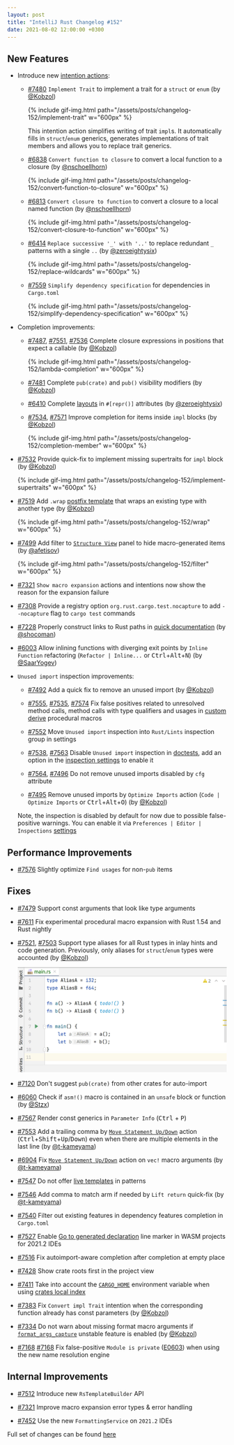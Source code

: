 ```yaml
---
layout: post
title: "IntelliJ Rust Changelog #152"
date: 2021-08-02 12:00:00 +0300
---
```



## New Features

* Introduce new [intention actions]:

  * [#7480] `Implement Trait` to implement a trait for a `struct` or `enum` (by [@Kobzol])

    {% include gif-img.html path="/assets/posts/changelog-152/implement-trait" w="600px" %}

    This intention action simplifies writing of trait `impl`s. It automatically fills in `struct`/`enum`
    generics, generates implementations of trait members and allows you to replace trait generics.

  * [#6838] `Convert function to closure` to convert a local function to a closure (by [@nschoellhorn])

    {% include gif-img.html path="/assets/posts/changelog-152/convert-function-to-closure" w="600px" %}

  * [#6813] `Convert closure to function` to convert a closure to a local named function (by [@nschoellhorn])

    {% include gif-img.html path="/assets/posts/changelog-152/convert-closure-to-function" w="600px" %}

  * [#6414] `Replace successive '_' with '..'` to replace redundant `_` patterns with a single `..` (by [@zeroeightysix])

    {% include gif-img.html path="/assets/posts/changelog-152/replace-wildcards" w="600px" %}

  * [#7559] `Simplify dependency specification` for dependencies in `Cargo.toml`

    {% include gif-img.html path="/assets/posts/changelog-152/simplify-dependency-specification" w="600px" %}

* Completion improvements:

  * [#7487], [#7551], [#7536] Complete closure expressions in positions that expect a callable (by [@Kobzol])

    {% include gif-img.html path="/assets/posts/changelog-152/lambda-completion" w="600px" %}

  * [#7481] Complete `pub(crate)` and `pub()` visibility modifiers (by [@Kobzol])

  * [#6410] Complete [layouts] in `#[repr()]` attributes (by [@zeroeightysix])

  * [#7534], [#7571] Improve completion for items inside `impl` blocks (by [@Kobzol])

    {% include gif-img.html path="/assets/posts/changelog-152/completion-member" w="600px" %}

* [#7532] Provide quick-fix to implement missing supertraits for `impl` block (by [@Kobzol])

  {% include gif-img.html path="/assets/posts/changelog-152/implement-supertraits" w="600px" %}

* [#7519] Add `.wrap` [postfix template] that wraps an existing type with another type (by [@Kobzol])

  {% include gif-img.html path="/assets/posts/changelog-152/wrap" w="600px" %}

* [#7499] Add filter to [`Structure View`] panel to hide macro-generated items (by [@afetisov])

  {% include gif-img.html path="/assets/posts/changelog-152/filter" w="600px" %}

* [#7321] `Show macro expansion` actions and intentions now show the reason for the expansion failure

* [#7308] Provide a registry option `org.rust.cargo.test.nocapture` to add `--nocapture` flag to `cargo test` commands

* [#7228] Properly construct links to Rust paths in [quick documentation] (by [@shocoman])

* [#6003] Allow inlining functions with diverging exit points by `Inline Function` refactoring
  (`Refactor | Inline...` or <kbd>Ctrl</kbd>+<kbd>Alt</kbd>+<kbd>N</kbd>) (by [@SaarYogev])

* `Unused import` inspection improvements:

  * [#7492] Add a quick fix to remove an unused import (by [@Kobzol])

  * [#7555], [#7535], [#7574] Fix false positives related to unresolved method calls, method calls with type qualifiers
    and usages in [custom derive] procedural macros

  * [#7552] Move `Unused import` inspection into `Rust/Lints` inspection group in settings

  * [#7538], [#7563] Disable `Unused import` inspection in [doctests],
    add an option in the [inspection settings] to enable it

  * [#7564], [#7496] Do not remove unused imports disabled by `cfg` attribute

  * [#7495] Remove unused imports by `Optimize Imports` action
    (`Code | Optimize Imports` or <kbd>Ctrl</kbd>+<kbd>Alt</kbd>+<kbd>O</kbd>) (by [@Kobzol])

  Note, the inspection is disabled by default for now due to possible false-positive warnings. You can enable it via
  `Preferences | Editor | Inspections` [settings][inspection settings]

## Performance Improvements

* [#7576] Slightly optimize `Find usages` for non-`pub` items

## Fixes

* [#7479] Support const arguments that look like type arguments

* [#7611] Fix experimental procedural macro expansion with Rust 1.54 and Rust nightly

* [#7521], [#7503] Support type aliases for all Rust types in inlay hints and code generation.
  Previously, only aliases for `struct`/`enum` types were accounted (by [@Kobzol])

  <img src="/assets/posts/changelog-152/alias.png" alt="type aliases" width="600px"/>

* [#7120] Don't suggest `pub(crate)` from other crates for auto-import

* [#6060] Check if `asm!()` macro is contained in an `unsafe` block or function (by [@Stzx])

* [#7567] Render const generics in `Parameter Info` (<kbd>Ctrl</kbd> + <kbd>P</kbd>)

* [#7553] Add a trailing comma by [`Move Statement Up/Down`] action
  (<kbd>Ctrl</kbd>+<kbd>Shift</kbd>+<kbd>Up</kbd>/<kbd>Down</kbd>) even when there are multiple elements in
  the last line (by [@t-kameyama])

* [#6904] Fix [`Move Statement Up/Down`] action on `vec!` macro arguments (by [@t-kameyama])

* [#7547] Do not offer [live templates] in patterns

* [#7546] Add comma to match arm if needed by `Lift return` quick-fix (by [@t-kameyama])

* [#7540] Filter out existing features in dependency features completion in `Cargo.toml`

* [#7527] Enable [Go to generated declaration] line marker in WASM projects for 2021.2 IDEs

* [#7516] Fix autoimport-aware completion after completion at empty place

* [#7428] Show crate roots first in the project view

* [#7411] Take into account the [`CARGO_HOME`] environment variable when using [crates local index]

* [#7383] Fix `Convert impl Trait` intention when the corresponding function already has const parameters (by [@Kobzol])

* [#7334] Do not warn about missing format macro arguments if [`format_args_capture`] unstable feature is
  enabled (by [@Kobzol])

* [#7168] [#7168] Fix false-positive `Module is private` ([E0603](https://doc.rust-lang.org/error-index.html#E0603))
  when using the new name resolution engine

## Internal Improvements

* [#7512] Introduce new `RsTemplateBuilder` API

* [#7321] Improve macro expansion error types & error handling

* [#7452] Use the new `FormattingService` on `2021.2` IDEs

Full set of changes can be found [here](https://github.com/intellij-rust/intellij-rust/milestone/60?closed=1)

[@Kobzol]: https://github.com/Kobzol
[@SaarYogev]: https://github.com/SaarYogev
[@Stzx]: https://github.com/Stzx
[@afetisov]: https://github.com/afetisov
[@nschoellhorn]: https://github.com/nschoellhorn
[@shocoman]: https://github.com/shocoman
[@t-kameyama]: https://github.com/t-kameyama
[@zeroeightysix]: https://github.com/zeroeightysix

[#6003]: https://github.com/intellij-rust/intellij-rust/pull/6003
[#6060]: https://github.com/intellij-rust/intellij-rust/pull/6060
[#6410]: https://github.com/intellij-rust/intellij-rust/pull/6410
[#6414]: https://github.com/intellij-rust/intellij-rust/pull/6414
[#6813]: https://github.com/intellij-rust/intellij-rust/pull/6813
[#6838]: https://github.com/intellij-rust/intellij-rust/pull/6838
[#6904]: https://github.com/intellij-rust/intellij-rust/pull/6904
[#7120]: https://github.com/intellij-rust/intellij-rust/pull/7120
[#7168]: https://github.com/intellij-rust/intellij-rust/pull/7168
[#7228]: https://github.com/intellij-rust/intellij-rust/pull/7228
[#7308]: https://github.com/intellij-rust/intellij-rust/pull/7308
[#7321]: https://github.com/intellij-rust/intellij-rust/pull/7321
[#7334]: https://github.com/intellij-rust/intellij-rust/pull/7334
[#7383]: https://github.com/intellij-rust/intellij-rust/pull/7383
[#7411]: https://github.com/intellij-rust/intellij-rust/pull/7411
[#7428]: https://github.com/intellij-rust/intellij-rust/pull/7428
[#7452]: https://github.com/intellij-rust/intellij-rust/pull/7452
[#7479]: https://github.com/intellij-rust/intellij-rust/pull/7479
[#7480]: https://github.com/intellij-rust/intellij-rust/pull/7480
[#7481]: https://github.com/intellij-rust/intellij-rust/pull/7481
[#7482]: https://github.com/intellij-rust/intellij-rust/pull/7482
[#7487]: https://github.com/intellij-rust/intellij-rust/pull/7487
[#7492]: https://github.com/intellij-rust/intellij-rust/pull/7492
[#7495]: https://github.com/intellij-rust/intellij-rust/pull/7495
[#7496]: https://github.com/intellij-rust/intellij-rust/pull/7496
[#7499]: https://github.com/intellij-rust/intellij-rust/pull/7499
[#7503]: https://github.com/intellij-rust/intellij-rust/pull/7503
[#7512]: https://github.com/intellij-rust/intellij-rust/pull/7512
[#7516]: https://github.com/intellij-rust/intellij-rust/pull/7516
[#7519]: https://github.com/intellij-rust/intellij-rust/pull/7519
[#7521]: https://github.com/intellij-rust/intellij-rust/pull/7521
[#7527]: https://github.com/intellij-rust/intellij-rust/pull/7527
[#7532]: https://github.com/intellij-rust/intellij-rust/pull/7532
[#7534]: https://github.com/intellij-rust/intellij-rust/pull/7534
[#7535]: https://github.com/intellij-rust/intellij-rust/pull/7535
[#7536]: https://github.com/intellij-rust/intellij-rust/pull/7536
[#7538]: https://github.com/intellij-rust/intellij-rust/pull/7538
[#7540]: https://github.com/intellij-rust/intellij-rust/pull/7540
[#7546]: https://github.com/intellij-rust/intellij-rust/pull/7546
[#7547]: https://github.com/intellij-rust/intellij-rust/pull/7547
[#7551]: https://github.com/intellij-rust/intellij-rust/pull/7551
[#7552]: https://github.com/intellij-rust/intellij-rust/pull/7552
[#7553]: https://github.com/intellij-rust/intellij-rust/pull/7553
[#7555]: https://github.com/intellij-rust/intellij-rust/pull/7555
[#7559]: https://github.com/intellij-rust/intellij-rust/pull/7559
[#7563]: https://github.com/intellij-rust/intellij-rust/pull/7563
[#7564]: https://github.com/intellij-rust/intellij-rust/pull/7564
[#7567]: https://github.com/intellij-rust/intellij-rust/pull/7567
[#7571]: https://github.com/intellij-rust/intellij-rust/pull/7571
[#7574]: https://github.com/intellij-rust/intellij-rust/pull/7574
[#7576]: https://github.com/intellij-rust/intellij-rust/pull/7576
[#7611]: https://github.com/intellij-rust/intellij-rust/pull/7611

[intention actions]: https://plugins.jetbrains.com/plugin/8182-rust/docs/rust-code-generation.html#intention-actions
[Go to generated declaration]: https://plugins.jetbrains.com/plugin/8182-rust/docs/wasm-projects-support.html#goto-wasm-bindgen
[`format_args_capture`]: https://github.com/rust-lang/rust/issues/67984
[layouts]: https://doc.rust-lang.org/reference/type-layout.html#representations
[postfix template]: https://plugins.jetbrains.com/plugin/8182-rust/docs/rust-code-generation.html#postfix-completion
[`Structure View`]: https://www.jetbrains.com/help/idea/viewing-structure-of-a-source-file.html
[quick documentation]: https://plugins.jetbrains.com/plugin/8182-rust/docs/rust-code-reference-info.html#quick-docs
[custom derive]: https://doc.rust-lang.org/reference/procedural-macros.html#derive-macros
[`Move Statement Up/Down`]: https://www.jetbrains.com/help/idea/working-with-source-code.html#move-statements
[live templates]: https://plugins.jetbrains.com/plugin/8182-rust/docs/rust-code-generation.html#live-templates
[`CARGO_HOME`]: https://doc.rust-lang.org/cargo/guide/cargo-home.html
[crates local index]: https://github.com/intellij-rust/intellij-rust/issues/6463
[inspection settings]: https://plugins.jetbrains.com/plugin/8182-rust/docs/rust-code-analysis.html#inspection-settings
[doctests]: https://doc.rust-lang.org/rustdoc/documentation-tests.html
